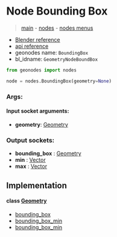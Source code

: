 # Node Bounding Box

> [main](../structure.md) - [nodes](nodes.md) - [nodes menus](nodes_menus.md)

- [Blender reference](https://docs.blender.org/manual/en/latest/modeling/geometry_nodes/geometry/bounding_box.html)
- [api reference](https://docs.blender.org/api/current/bpy.types.GeometryNodeBoundBox.html)
- geonodes name: `BoundingBox`
- bl_idname: `GeometryNodeBoundBox`

```python
from geonodes import nodes

node = nodes.BoundingBox(geometry=None)
```

### Args:

#### Input socket arguments:

- **geometry**: [Geometry](Geometry.md)

### Output sockets:

- **bounding_box** : [Geometry](Geometry.md)
- **min** : [Vector](Vector.md)
- **max** : [Vector](Vector.md)

## Implementation

#### class [Geometry](Geometry.md)

 - [bounding_box](Geometry.md#bounding_box-property)
 - [bounding_box_min](Geometry.md#bounding_box_min-property)
 - [bounding_box_min](Geometry.md#bounding_box_min-property)
